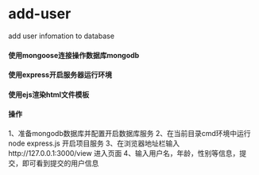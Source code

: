 # add-user
add user infomation to database
#### 使用mongoose连接操作数据库mongodb
#### 使用express开启服务器运行环境
#### 使用ejs渲染html文件模板
#### 操作
1、准备mongodb数据库并配置开启数据库服务
2、在当前目录cmd环境中运行 node express.js 开启项目服务
3、在浏览器地址栏输入http://127.0.0.1:3000/view 进入页面
4、输入用户名，年龄，性别等信息，提交，即可看到提交的用户信息
